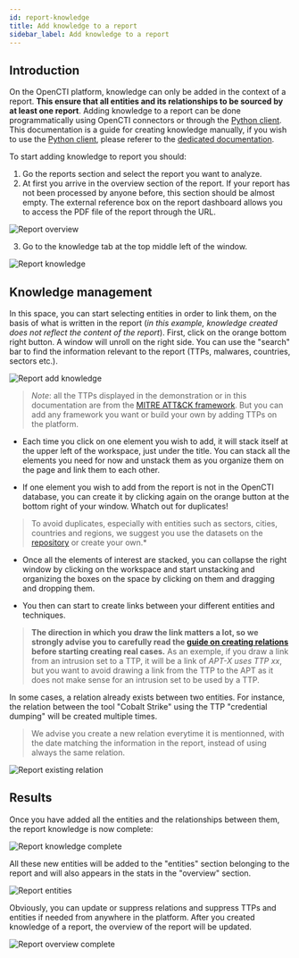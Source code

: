 ```yaml
---
id: report-knowledge
title: Add knowledge to a report
sidebar_label: Add knowledge to a report
---
```


## Introduction

On the OpenCTI platform, knowledge can only be added in the context of a report. **This ensure that all entities and its relationships to be sourced by at least one report**. Adding knowledge to a report can be done programmatically using OpenCTI connectors or through the [Python client](https://github.com/OpenCTI-Platform/client-python). This documentation is a guide for creating knowledge manually, if you wish to use the [Python client](https://github.com/OpenCTI-Platform/client-python), please referer to the [dedicated documentation](https://opencti-client-for-python.readthedocs.io/en/latest/).

To start adding knowledge to report you should:

1. Go the reports section and select the report you want to analyze.
2. At first you arrive in the overview section of the report. If your report has not been processed by anyone before, this section should be almost empty. The external reference box on the report dashboard allows you to access the PDF file of the report through the URL.

![Report overview](assets/usage/report_overview.png "Report overview")

3. Go to the knowledge tab at the top middle left of the window.

![Report knowledge](assets/usage/report_knowledge.png "Report knowledge")

## Knowledge management

In this space, you can start selecting entities in order to link them, on the basis of what is written in the report (*in this example, knowledge created does not reflect the content of the report*). First, click on the orange bottom right button. A window will unroll on the right side. You can use the "search" bar to find the information relevant to the report (TTPs, malwares, countries, sectors etc.).

![Report add knowledge](assets/usage/report_knowledge_add.png "Report add knowledge")

> *Note*: all the TTPs displayed in the demonstration or in this documentation are from the [MITRE ATT&CK framework](https://attack.mitre.org). But you can add any framework you want or build your own by adding TTPs on the platform.

* Each time you click on one element you wish to add, it will stack itself at the upper left of the workspace, just under the title. You can stack all the elements you need for now and unstack them as you organize them on the page and link them to each other.

* If one element you wish to add from the report is not in the OpenCTI database, you can create it by clicking again on the orange button at the bottom right of your window. Whatch out for duplicates!

> To avoid duplicates, especially with entities such as sectors, cities, countries and regions, we suggest you use the datasets on the [repository](https://github.com/OpenCTI-Platform/datasets) or create your own.*

* Once all the elements of interest are stacked, you can collapse the right window by clicking on the workspace and start unstacking and organizing the boxes on the space by clicking on them and dragging and dropping them.

* You then can start to create links between your different entities and techniques. 

> **The direction in which you draw the link matters a lot, so we strongly advise you to carefully read the [guide on creating relations](../reference/relations) before starting creating real cases.** As an exemple, if you draw a link from an intrusion set to a TTP, it will be a link of *APT-X uses TTP xx*, but you want to avoid drawing a link from the TTP to the APT as it does not make sense for an intrusion set to be used by a TTP. 

In some cases, a relation already exists between two entities. For instance, the relation between the tool "Cobalt Strike" using the TTP "credential dumping" will be created multiple times.

> We advise you create a new relation everytime it is mentionned, with the date matching the information in the report, instead of using always the same relation.

![Report existing relation](assets/usage/report_existing_relation.png "Report existing relation")

## Results

Once you have added all the entities and the relationships between them, the report knowledge is now complete:

![Report knowledge complete](assets/usage/report_knowledge_complete.png "Report knowledge complete")

All these new entities will be added to the "entities" section belonging to the report and will also appears in the stats in the "overview" section.

![Report entities](assets/usage/report_entities_complete.png "Report entities")

Obviously, you can update or suppress relations and suppress TTPs and entities if needed from anywhere in the platform. After you created knowledge of a report, the overview of the report will be updated.

![Report overview complete](assets/usage/report_overview_complete.png "Report overview complete")